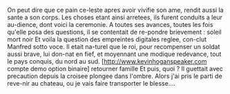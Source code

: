 On peut dire que ce pain ce-leste apres avoir vivifie son ame, rendit aussi la sante a son corps. Les choses etant ainsi arretees, ils furent conduits a leur au-dience, dont voici la ceremonie. A toutes ses avances, toutes les fois qu'elle posa des questions, il se contentait de re-pondre brievement : soleil mort noir Et voila la question des empreintes digitales reglee, con-clut Manfred sotto voce. Il etait na-turel que le roi, pour recompenser un soldat aussi brave, lui don-nat en fief, et moyennant une modique redevance, tout le pays conquis, du nord au sud. [http://www.kevinhoganspeaker.com compte demo option binaire] retourner famille Et puis, quoi ? Il guettait avec precaution depuis la croisee plongee dans l'ombre. Alors j'ai pris le parti de reve-nir au chateau, ou je vais faire transporter le blesse....